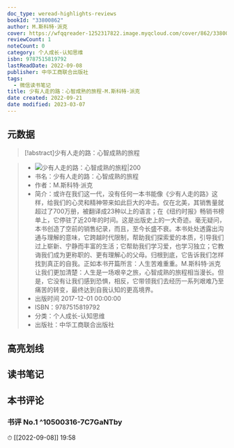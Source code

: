 ```yaml
---
doc_type: weread-highlights-reviews
bookId: "33800862"
author: M.斯科特·派克
cover: https://wfqqreader-1252317822.image.myqcloud.com/cover/862/33800862/t7_33800862.jpg
reviewCount: 1
noteCount: 0
category: 个人成长-认知思维
isbn: 9787515819792
lastReadDate: 2022-09-08
publisher: 中华工商联合出版社
tags:
  - 微信读书笔记
title: 少有人走的路：心智成熟的旅程-M.斯科特·派克
date created: 2022-09-21
date modified: 2023-03-07
---
```


## 元数据

>[!abstract]少有人走的路：心智成熟的旅程

> - ![少有人走的路：心智成熟的旅程|200](https://wfqqreader-1252317822.image.myqcloud.com/cover/862/33800862/t7_33800862.jpg)
> - 书名：少有人走的路：心智成熟的旅程
> - 作者：M.斯科特·派克
> - 简介：或许在我们这一代，没有任何一本书能像《少有人走的路》这样，给我们的心灵和精神带来如此巨大的冲击。仅在北美，其销售量就超过了700万册，被翻译成23种以上的语言；在《纽约时报》畅销书榜单上，它停驻了近20年的时间。这是出版史上的一大奇迹。毫无疑问，本书创造了空前的销售纪录，而且，至今长盛不衰。本书处处透露出沟通与理解的意味，它跨越时代限制，帮助我们探索爱的本质，引导我们过上崭新、宁静而丰富的生活；它帮助我们学习爱，也学习独立；它教诲我们成为更称职的、更有理解心的父母。归根到底，它告诉我们怎样找到真正的自我。正如本书开篇所言：人生苦难重重。M.斯科特·派克让我们更加清楚：人生是一场艰辛之旅，心智成熟的旅程相当漫长。但是，它没有让我们感到恐惧，相反，它带领我们去经历一系列艰难乃至痛苦的转变，最终达到自我认知的更高境界。
> - 出版时间 2017-12-01 00:00:00
> - ISBN：9787515819792
> - 分类：个人成长-认知思维
> - 出版社：中华工商联合出版社

## 高亮划线

## 读书笔记

## 本书评论

### 书评 No.1 ^10500316-7C7GaNTby

⏱ [[2022-09-08]] 19:58
